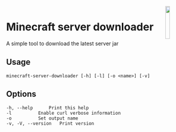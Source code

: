 <img src="https://github.com/Jan-Marvin/minecraft-server-downloader/blob/master/icon.ico" align="right" width="15%" />

# Minecraft server downloader

A simple tool to download the latest server jar

## Usage
```console
minecraft-server-downloader [-h] [-l] [-o <name>] [-v]
```

## Options
```console
-h, --help 		Print this help
-l			Enable curl verbose information
-o			Set output name
-v, -V, --version	Print version
```
